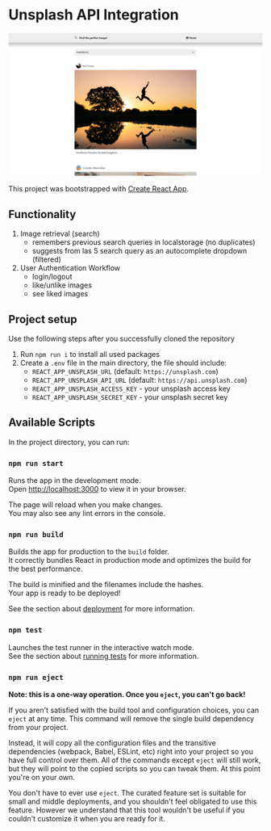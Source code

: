 # Unsplash API Integration

![Preview](./preview.png)

This project was bootstrapped with [Create React App](https://github.com/facebook/create-react-app).

## Functionality

1) Image retrieval (search)
    - remembers previous  search queries in localstorage (no duplicates)
    - suggests from las 5 search query as an autocomplete dropdown (filtered)
2) User Authentication Workflow
    - login/logout
    - like/unlike images
    - see liked images
    
## Project setup

Use the following steps after you successfully cloned the repository
1) Run `npm run i` to install all used packages
2) Create a `.env` file in the main directory, the file should include:
    - `REACT_APP_UNSPLASH_URL` (default: `https://unsplash.com`)
    - `REACT_APP_UNSPLASH_API_URL` (default: `https://api.unsplash.com`)
    - `REACT_APP_UNSPLASH_ACCESS_KEY` - your unsplash access key
    - `REACT_APP_UNSPLASH_SECRET_KEY` - your unsplash secret key

## Available Scripts

In the project directory, you can run:

### `npm run start`

Runs the app in the development mode.\
Open [http://localhost:3000](http://localhost:3000) to view it in your browser.

The page will reload when you make changes.\
You may also see any lint errors in the console.

### `npm run build`

Builds the app for production to the `build` folder.\
It correctly bundles React in production mode and optimizes the build for the best performance.

The build is minified and the filenames include the hashes.\
Your app is ready to be deployed!

See the section about [deployment](https://facebook.github.io/create-react-app/docs/deployment) for more information.

### `npm test`

Launches the test runner in the interactive watch mode.\
See the section about [running tests](https://facebook.github.io/create-react-app/docs/running-tests) for more information.

### `npm run eject`

**Note: this is a one-way operation. Once you `eject`, you can't go back!**

If you aren't satisfied with the build tool and configuration choices, you can `eject` at any time. This command will remove the single build dependency from your project.

Instead, it will copy all the configuration files and the transitive dependencies (webpack, Babel, ESLint, etc) right into your project so you have full control over them. All of the commands except `eject` will still work, but they will point to the copied scripts so you can tweak them. At this point you're on your own.

You don't have to ever use `eject`. The curated feature set is suitable for small and middle deployments, and you shouldn't feel obligated to use this feature. However we understand that this tool wouldn't be useful if you couldn't customize it when you are ready for it.
